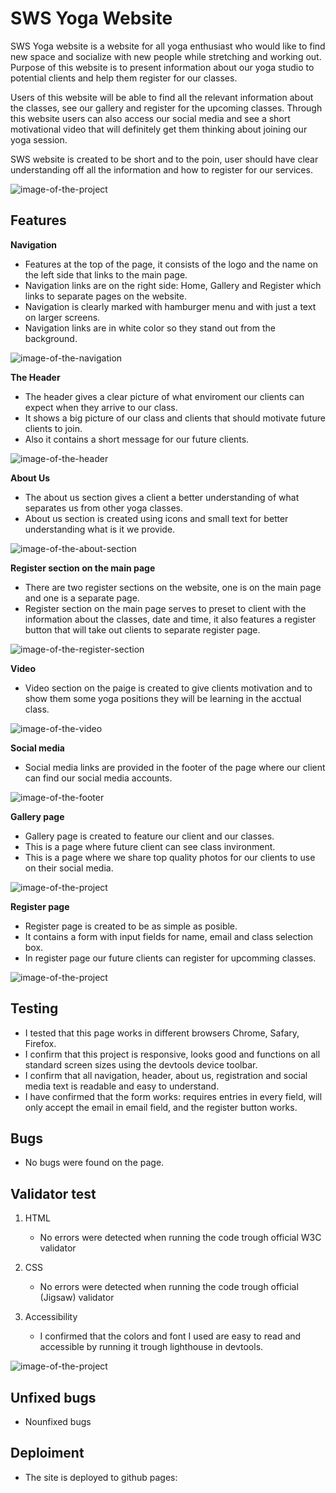 # SWS Yoga Website

SWS Yoga website is a website for all yoga enthusiast who would like to find new space and socialize with new people while stretching and working out.
Purpose of this website is to present information about our yoga studio to potential clients and help them register for our classes.

Users of this website will be able to find all the relevant information about the classes, see our gallery and register for the upcoming classes. Through this website users can also access our social media and see a short motivational video that will definitely get them thinking about joining our yoga session.

SWS website is created to be short and to the poin, user should have clear understanding off all the information and how to register for our services.

![image-of-the-project](assets/pictures/project-image.png)

## Features

**Navigation**

* Features at the top of the page, it consists of the logo and the name on the left side that links to the main page.
* Navigation links are on the right side: Home, Gallery and Register which links to separate pages on the website.
* Navigation is clearly marked with hamburger menu and with just a text on larger screens. 
* Navigation links are in white color so they stand out from the background.

![image-of-the-navigation](assets/pictures/navigation.png)

**The Header**

* The header gives a clear picture of what enviroment our clients can expect when they arrive to our class.
* It shows a big picture of our class and clients that should motivate future clients to join.
* Also it contains a short message for our future clients.

![image-of-the-header](assets/pictures/Header.png)

**About Us**

* The about us section gives a client a better understanding of what separates us from other yoga classes.
* About us section is created using icons and small text for better understanding what is it we provide.

![image-of-the-about-section](assets/pictures/About.png)

**Register section on the main page**

* There are two register sections on the website, one is on the main page and one is a separate page.
* Register section on the main page serves to preset to client with the information about the classes, date and time, it also features a register button that will take out clients to separate register page.

![image-of-the-register-section](assets/pictures/Register.png)

**Video**

* Video section on the paige is created to give clients motivation and to show them some yoga positions they will be learning in the acctual class.

![image-of-the-video](assets/pictures/Video.png)

**Social media**

* Social media links are provided in the footer of the page where our client can find our social media accounts.

![image-of-the-footer](assets/pictures/Footer.png)

**Gallery page**

* Gallery page is created to feature our client and our classes.
* This is a page where future client can see class invironment. 
* This is a page where we share top quality photos for our clients to use on their social media.

![image-of-the-project](assets/pictures/gallery.png)

**Register page**

* Register page is created to be as simple as posible.
* It contains a form with input fields for name, email and class selection box.
* In register page our future clients can register for upcomming classes.

![image-of-the-project](assets/pictures/register-page.png)

## Testing

* I tested that this page works in different browsers Chrome, Safary, Firefox.
* I confirm that this project is responsive, looks good and functions on all standard screen sizes using the devtools device toolbar.
* I confirm that all navigation, header, about us, registration and social media text is readable and easy to understand.
* I have confirmed that the form works: requires entries in every field, will only accept the email in email field, and the register button works.

## Bugs

* No bugs were found on the page.

## Validator test

1. HTML
   * No errors were detected when running the code trough official W3C validator

2. CSS
   * No errors were detected when running the code trough official (Jigsaw) validator

3. Accessibility
   * I confirmed that the colors and font I used are easy to read and accessible by running it trough lighthouse in devtools.

![image-of-the-project](assets/pictures/Lighthouse-score.png)

## Unfixed bugs

* Nounfixed bugs

## Deploiment

* The site is deployed to github pages:
